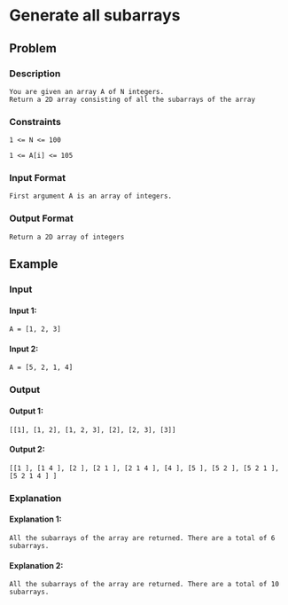 # Generate all subarrays

## Problem

### Description

    You are given an array A of N integers.
    Return a 2D array consisting of all the subarrays of the array

### Constraints

    1 <= N <= 100

    1 <= A[i] <= 105

### Input Format

    First argument A is an array of integers.

### Output Format

    Return a 2D array of integers

## Example

### Input

#### Input 1:

    A = [1, 2, 3]

#### Input 2:

    A = [5, 2, 1, 4]

### Output

#### Output 1:

    [[1], [1, 2], [1, 2, 3], [2], [2, 3], [3]]

#### Output 2:

    [[1 ], [1 4 ], [2 ], [2 1 ], [2 1 4 ], [4 ], [5 ], [5 2 ], [5 2 1 ], [5 2 1 4 ] ]

### Explanation

#### Explanation 1:

    All the subarrays of the array are returned. There are a total of 6 subarrays.

#### Explanation 2:

    All the subarrays of the array are returned. There are a total of 10 subarrays.
